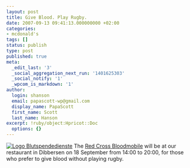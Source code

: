 ```yaml
---
layout: post
title: Give Blood. Play Rugby.
date: 2007-09-13 09:41:13.000000000 +02:00
categories:
- mcdonald's
tags: []
status: publish
type: post
published: true
meta:
  _edit_last: '3'
  _social_aggregation_next_run: '1401625303'
  _social_notify: '1'
  _wpcom_is_markdown: '1'
author:
  login: shanson
  email: papascott-wp@gmail.com
  display_name: PapaScott
  first_name: Scott
  last_name: Hanson
excerpt: !ruby/object:Hpricot::Doc
  options: {}
---
```

<p><a href="http://www.blutspende-nstob.de/"><img src="https://www.papascott.de/wordpress/wp-content/uploads/2007/09/logo-blutspendedienste.gif" alt="Logo Blutspendedienste" /></a> The <a href="http://www.blutspende-nstob.de/">Red Cross Bloodmobile</a> will be at our restaurant in Dibbersen on 18 September from 14:00 to 20:00, for those who prefer to give blood without playing rugby.</p>
